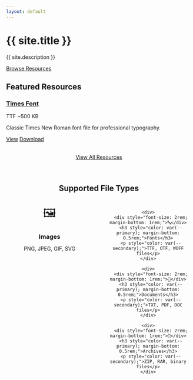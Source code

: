 ```yaml
---
layout: default
---
```


<div class="hero">
  <h1>{{ site.title }}</h1>
  <p>{{ site.description }}</p>
  <a href="#resources" class="btn">Browse Resources</a>
</div>

<section id="resources">
  <h2 class="section-title">Featured Resources</h2>
  
  <div class="assets-grid">
    <!-- Sample resources from /resources directory -->
    <div class="asset-card">
      <h3><a href="{{ "/resources/font/times.ttf" | relative_url }}" target="_blank">Times Font</a></h3>
      <div class="asset-meta">
        <span class="file-type">TTF</span>
        <span>~500 KB</span>
      </div>
      <p class="asset-description">Classic Times New Roman font file for professional typography.</p>
      <div class="asset-actions">
        <a href="{{ "/resources/font/times.ttf" | relative_url }}" class="btn" target="_blank">View</a>
        <a href="{{ "/resources/font/times.ttf" | relative_url }}" class="btn btn-danger" download>Download</a>
      </div>
    </div>
  </div>
  
  <div style="text-align: center; margin-top: 2rem;">
    <a href="{{ "/resources/" | relative_url }}" class="btn">View All Resources</a>
  </div>
</section>

<section style="margin-top: 4rem; text-align: center;">
  <h2 class="section-title">Supported File Types</h2>
  
  <div style="display: grid; grid-template-columns: repeat(auto-fit, minmax(200px, 1fr)); gap: 2rem; margin-top: 2rem;">
    <div>
      <div style="font-size: 2rem; margin-bottom: 1rem;">🖼️</div>
      <h3 style="color: var(--primary); margin-bottom: 0.5rem;">Images</h3>
      <p style="color: var(--secondary);">PNG, JPEG, GIF, SVG</p>
    </div>
    
    <div>
      <div style="font-size: 2rem; margin-bottom: 1rem;">🔤</div>
      <h3 style="color: var(--primary); margin-bottom: 0.5rem;">Fonts</h3>
      <p style="color: var(--secondary);">TTF, OTF, WOFF files</p>
    </div>
    
    <div>
      <div style="font-size: 2rem; margin-bottom: 1rem;">📄</div>
      <h3 style="color: var(--primary); margin-bottom: 0.5rem;">Documents</h3>
      <p style="color: var(--secondary);">TXT, PDF, DOC files</p>
    </div>
    
    <div>
      <div style="font-size: 2rem; margin-bottom: 1rem;">💾</div>
      <h3 style="color: var(--primary); margin-bottom: 0.5rem;">Archives</h3>
      <p style="color: var(--secondary);">ZIP, RAR, binary files</p>
    </div>
  </div>
</section>
